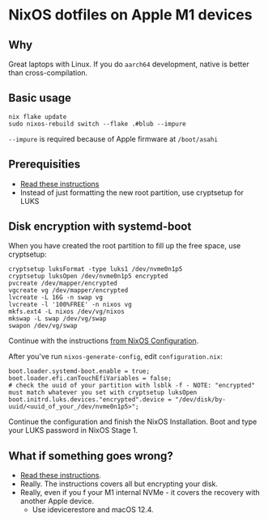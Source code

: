 # NixOS dotfiles on Apple M1 devices

## Why

Great laptops with Linux. If you do `aarch64` development, native is better than cross-compilation.

## Basic usage

```
nix flake update
sudo nixos-rebuild switch --flake .#blub --impure
```

`--impure` is required because of Apple firmware at `/boot/asahi`

## Prerequisities

* [Read these instructions](https://github.com/tpwrules/nixos-apple-silicon/blob/main/docs/uefi-standalone.md)
* Instead of just formatting the new root partition, use cryptsetup for LUKS

## Disk encryption with systemd-boot

When you have created the root partition to fill up the free space, use cryptsetup:

```
cryptsetup luksFormat -type luks1 /dev/nvme0n1p5
cryptsetup luksOpen /dev/nvme0n1p5 encrypted
pvcreate /dev/mapper/encrypted
vgcreate vg /dev/mapper/encrypted
lvcreate -L 16G -n swap vg
lvcreate -l '100%FREE' -n nixos vg
mkfs.ext4 -L nixos /dev/vg/nixos
mkswap -L swap /dev/vg/swap
swapon /dev/vg/swap
```

Continue with the instructions [from NixOS Configuration](https://github.com/tpwrules/nixos-apple-silicon/blob/main/docs/uefi-standalone.md#nixos-configuration).

After you've run `nixos-generate-config`, edit `configuration.nix`:

```
boot.loader.systemd-boot.enable = true;
boot.loader.efi.canTouchEfiVariables = false;
# check the uuid of your partition with lsblk -f - NOTE: "encrypted" must match whatever you set with cryptsetup luksOpen
boot.initrd.luks.devices."encrypted".device = "/dev/disk/by-uuid/<uuid_of_your_/dev/nvme0n1p5>";
```

Continue the configuration and finish the NixOS Installation. Boot and type your LUKS password in NixOS Stage 1.

## What if something goes wrong?

* [Read these instructions](https://github.com/tpwrules/nixos-apple-silicon/blob/main/docs/uefi-standalone.md).
* Really. The instructions covers all but encrypting your disk.
* Really, even if you f your M1 internal NVMe - it covers the recovery with another Apple device.
    * Use idevicerestore and macOS 12.4.

